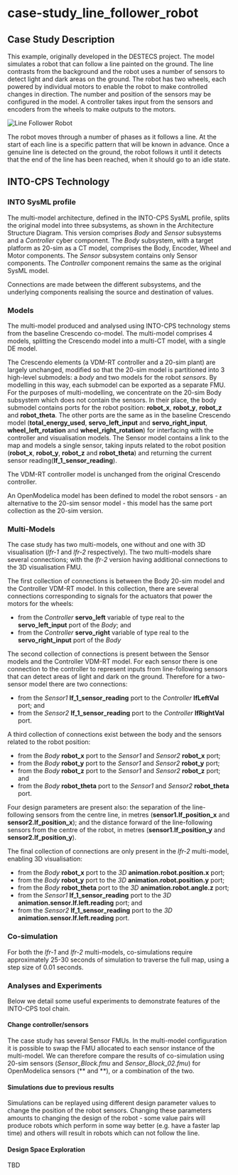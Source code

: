 # case-study_line_follower_robot

## Case Study Description

This example, originally developed in the DESTECS project. The model simulates a robot that can follow a line painted on the ground. The line contrasts from the background and the robot uses a number of sensors to detect light and dark areas on the ground. The robot has two wheels, each powered by individual motors to enable the robot to make controlled changes in direction. The number and position of the sensors may be configured in the model. A controller takes input from the sensors and encoders from the wheels to make outputs to the motors. 

![Line Follower Robot](resources/robot.png?raw=true "Line Follower Robot")

The robot moves through a number of phases as it follows a line. At the start of each line is a specific pattern that will be known in advance. Once a genuine line is detected on the ground, the robot follows it until it detects that the end of the line has been reached, when it should go to an idle state. 

## INTO-CPS Technology


### INTO SysML profile

The multi-model architecture, defined in the INTO-CPS SysML profile, splits the original model into three subsystems, as shown in  the Architecture Structure Diagram. This version comprises *Body* and *Sensor* subsystems and a *Controller* cyber component. The *Body* subsystem, with a target platform as 20-sim as a CT model, comprises the Body, Encoder, Wheel and Motor components. The *Sensor* subsystem contains only Sensor components. The *Controller* component remains the same as the original SysML model. 

Connections are made between the different subsystems, and the underlying components realising the source and destination of values.

### Models 

The multi-model produced and analysed using INTO-CPS technology stems from the baseline Crescendo co-model. The multi-model comprises 4 models, splitting the Crescendo model into a multi-CT model, with a single DE model. 

The Crescendo elements (a VDM-RT controller and a 20-sim plant) are largely unchanged, modified so that the 20-sim model is partitioned into 3 high-level submodels: a *body* and two models for the robot *sensors*. By modelling in this way, each submodel can be exported as a separate FMU. For the purposes of multi-modelling, we concentrate on the 20-sim Body subsystem which does not contain the sensors. In their place, the body submodel contains ports for the robot position: **robot_x**, **robot_y**, **robot_z** and **robot_theta**. The other ports  are the same as in the baseline Crescendo model (**total_energy_used**, **servo_left_input** and **servo_right_input**, **wheel_left_rotation** and **wheel_right_rotation**) for interfacing with the controller and visualisation models. The Sensor model contains a link to the map and models a single sensor, taking inputs related to the robot position (**robot_x**, **robot_y**, **robot_z** and **robot_theta**) and returning the current sensor reading(**lf_1_sensor_reading**). 

The VDM-RT controller model is unchanged from the original Crescendo controller.

An OpenModelica model has been defined to model the robot sensors - an alternative to the 20-sim sensor model - this model has the same port collection as the 20-sim version.


### Multi-Models

The case study has two multi-models, one without and one with 3D visualisation (*lfr-1* and *lfr-2* respectively). The two multi-models share several connections; with the *lfr-2* version having additional connections to the 3D visualisation FMU. 

The first collection of connections is between the Body 20-sim model and the Controller VDM-RT model. In this collection, there are several connections corresponding to signals for the actuators that power the motors for the wheels:
- from the *Controller* **servo_left** variable of type real to the **servo_left_input** port of the *Body*; and
- from the *Controller* **servo_right** variable of type real to the **servo_right_input** port of the *Body*

The second collection of connections is present between the Sensor models and the Controller VDM-RT model. For each sensor there is one connection to the controller to represent inputs from line-following sensors that can detect areas of light and dark on the ground. Therefore for a two-sensor model there are two connections:
- from the *Sensor1* **lf_1_sensor_reading** port to the *Controller* **lfLeftVal** port; and 
- from the *Sensor2* **lf_1_sensor_reading** port to the *Controller* **lfRightVal** port. 

A third collection of connections exist between the body and the sensors related to the robot position:
- from the *Body* **robot_x** port to the *Sensor1* and *Sensor2* **robot_x** port; 
- from the *Body* **robot_y** port to the *Sensor1* and *Sensor2* **robot_y** port; 
- from the *Body* **robot_z** port to the *Sensor1* and *Sensor2* **robot_z** port; and 
- from the *Body* **robot_theta** port to the *Sensor1* and *Sensor2* **robot_theta** port. 

Four design parameters are present also: the separation of the line-following sensors from the centre line, in metres (**sensor1.lf_position_x** and **sensor2.lf_position_x**); and the distance forward of the line-following sensors from the centre of the robot, in metres (**sensor1.lf_position_y** and **sensor2.lf_position_y**).

The final collection of connections are only present in the *lfr-2* multi-model, enabling 3D visualisation:
- from the *Body* **robot_x** port to the *3D* **animation.robot.position.x** port; 
- from the *Body* **robot_y** port to the *3D* **animation.robot.position.y** port; 
- from the *Body* **robot_theta** port to the *3D* **animation.robot.angle.z** port;
- from the *Sensor1* **lf_1_sensor_reading** port to the *3D* **animation.sensor.lf.left.reading** port; and
- from the *Sensor2* **lf_1_sensor_reading** port to the *3D* **animation.sensor.lf.left.reading** port.

### Co-simulation

For both the *lfr-1* and *lfr-2* multi-models, co-simulations require approximately 25-30 seconds of simulation to traverse the full map, using a step size of 0.01 seconds.

### Analyses and Experiments

Below we detail some useful experiments to demonstrate features of the INTO-CPS tool chain.


#### Change controller/sensors

The case study has several Sensor FMUs. In the multi-model configuration it is possible to swap the FMU allocated to each sensor instance of the multi-model. We can therefore compare the results of co-simulation using 20-sim sensors (*Sensor_Block.fmu* and *Sensor_Block_02.fmu*) for OpenModelica sensors (** and **), or a combination of the two.

#### Simulations due to previous results 

Simulations can be replayed using different design parameter values to change the position of the robot sensors. Changing these parameters amounts to changing the design of the robot - some value pairs will produce robots which perform in some way better (e.g. have a faster lap time) and others will result in robots which can not follow the line.

#### Design Space Exploration

TBD
